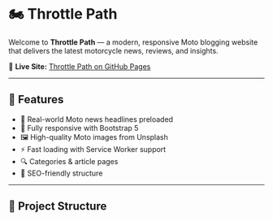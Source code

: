 # 🏍️ Throttle Path

Welcome to **Throttle Path** — a modern, responsive Moto blogging website that delivers the latest motorcycle news, reviews, and insights.

🔗 **Live Site:** [Throttle Path on GitHub Pages](https://ganispydev.github.io/throttle-path/)

---

## 🚀 Features

- 📰 Real-world Moto news headlines preloaded
- 📱 Fully responsive with Bootstrap 5
- 🖼️ High-quality Moto images from Unsplash
- ⚡ Fast loading with Service Worker support
- 🔍 Categories & article pages
- 📄 SEO-friendly structure

---

## 📂 Project Structure
